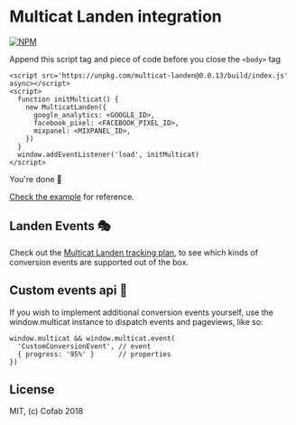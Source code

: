 Multicat Landen integration
==============================

[![NPM](https://img.shields.io/npm/v/multicat-landen.svg)](https://www.npmjs.com/package/multicat-landen)

Append this script tag and piece of code before you close the `<body>` tag

```
<script src='https://unpkg.com/multicat-landen@0.0.13/build/index.js' async></script>
<script>
  function initMulticat() {
    new MulticatLanden({
      google_analytics: <GOOGLE_ID>,
      facebook_pixel: <FACEBOOK_PIXEL_ID>,
      mixpanel: <MIXPANEL_ID>,
    })
  }
  window.addEventListener('load', initMulticat)
</script>
```

You're done 🎉

[Check the example](https://github.com/cofablab/multicat/blob/master/packages/multicat-landen/example/index.html#L437) for reference.

## Landen Events 🎭

Check out the [Multicat Landen tracking plan](https://github.com/cofablab/multicat/blob/master/packages/multicat-landen/TRACKING_PLAN.md), to see which kinds of conversion events are supported out of the box.

## Custom events api 🛂

If you wish to implement additional conversion events yourself, use the window.multicat instance to dispatch events and pageviews, like so:

```
window.multicat && window.multicat.event(
  'CustomConversionEvent', // event
  { progress: '95%' }      // properties
})
```

## License

MIT, (c) Cofab 2018
